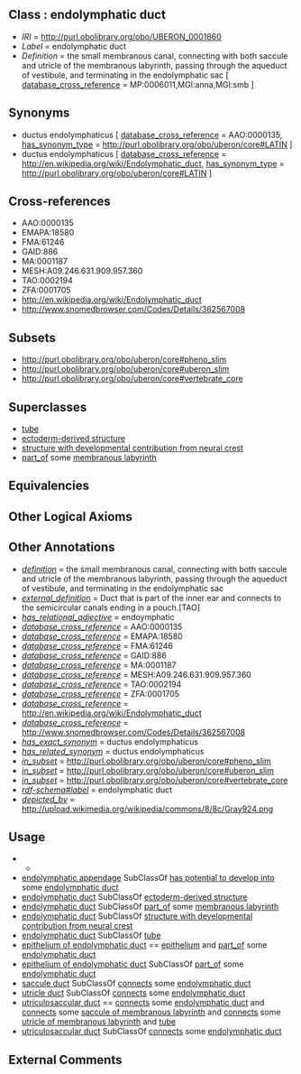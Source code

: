 
## Class : endolymphatic duct

 * *IRI* = http://purl.obolibrary.org/obo/UBERON_0001860
 * *Label* = endolymphatic duct
 * *Definition* = the small membranous canal, connecting with both saccule and utricle of the membranous labyrinth, passing through the aqueduct of vestibule, and terminating in the endolymphatic sac [ [database_cross_reference](../../ef/oboInOwl#hasDbXref.md) = MP:0006011,MGI:anna,MGI:smb ]

## Synonyms

 * ductus endolymphaticus [ [database_cross_reference](../../ef/oboInOwl#hasDbXref.md) = AAO:0000135, [has_synonym_type](../../pe/oboInOwl#hasSynonymType.md) = http://purl.obolibrary.org/obo/uberon/core#LATIN ]
 * ductus endolymphaticus [ [database_cross_reference](../../ef/oboInOwl#hasDbXref.md) = http://en.wikipedia.org/wiki/Endolymphatic_duct, [has_synonym_type](../../pe/oboInOwl#hasSynonymType.md) = http://purl.obolibrary.org/obo/uberon/core#LATIN ]

## Cross-references

 * AAO:0000135
 * EMAPA:18580
 * FMA:61246
 * GAID:886
 * MA:0001187
 * MESH:A09.246.631.909.957.360
 * TAO:0002194
 * ZFA:0001705
 * http://en.wikipedia.org/wiki/Endolymphatic_duct
 * http://www.snomedbrowser.com/Codes/Details/362567008

## Subsets

 * http://purl.obolibrary.org/obo/uberon/core#pheno_slim
 * http://purl.obolibrary.org/obo/uberon/core#uberon_slim
 * http://purl.obolibrary.org/obo/uberon/core#vertebrate_core

## Superclasses

 * [tube](../../UBERON/25/UBERON_0000025.md)
 * [ectoderm-derived structure](../../UBERON/21/UBERON_0004121.md)
 * [structure with developmental contribution from neural crest](../../UBERON/14/UBERON_0010314.md)
 * [part_of](../../BFO/50/BFO_0000050.md) some [membranous labyrinth](../../UBERON/49/UBERON_0001849.md)

## Equivalencies


## Other Logical Axioms


## Other Annotations

 * *[definition](../../IAO/15/IAO_0000115.md)* = the small membranous canal, connecting with both saccule and utricle of the membranous labyrinth, passing through the aqueduct of vestibule, and terminating in the endolymphatic sac
 * *[external_definition](../../UBPROP/01/UBPROP_0000001.md)* = Duct that is part of the inner ear and connects to the semicircular canals ending in a pouch.[TAO]
 * *[has_relational_adjective](../../UBPROP/07/UBPROP_0000007.md)* = endoymphatic
 * *[database_cross_reference](../../ef/oboInOwl#hasDbXref.md)* = AAO:0000135
 * *[database_cross_reference](../../ef/oboInOwl#hasDbXref.md)* = EMAPA:18580
 * *[database_cross_reference](../../ef/oboInOwl#hasDbXref.md)* = FMA:61246
 * *[database_cross_reference](../../ef/oboInOwl#hasDbXref.md)* = GAID:886
 * *[database_cross_reference](../../ef/oboInOwl#hasDbXref.md)* = MA:0001187
 * *[database_cross_reference](../../ef/oboInOwl#hasDbXref.md)* = MESH:A09.246.631.909.957.360
 * *[database_cross_reference](../../ef/oboInOwl#hasDbXref.md)* = TAO:0002194
 * *[database_cross_reference](../../ef/oboInOwl#hasDbXref.md)* = ZFA:0001705
 * *[database_cross_reference](../../ef/oboInOwl#hasDbXref.md)* = http://en.wikipedia.org/wiki/Endolymphatic_duct
 * *[database_cross_reference](../../ef/oboInOwl#hasDbXref.md)* = http://www.snomedbrowser.com/Codes/Details/362567008
 * *[has_exact_synonym](../../ym/oboInOwl#hasExactSynonym.md)* = ductus endolymphaticus
 * *[has_related_synonym](../../ym/oboInOwl#hasRelatedSynonym.md)* = ductus endolymphaticus
 * *[in_subset](../../et/oboInOwl#inSubset.md)* = http://purl.obolibrary.org/obo/uberon/core#pheno_slim
 * *[in_subset](../../et/oboInOwl#inSubset.md)* = http://purl.obolibrary.org/obo/uberon/core#uberon_slim
 * *[in_subset](../../et/oboInOwl#inSubset.md)* = http://purl.obolibrary.org/obo/uberon/core#vertebrate_core
 * *[rdf-schema#label](../../el/rdf-schema#label.md)* = endolymphatic duct
 * *[depicted_by](../../depicted/by/depicted_by.md)* = http://upload.wikimedia.org/wikipedia/commons/8/8c/Gray924.png

## Usage

 * -
 * [endolymphatic appendage](../../UBERON/26/UBERON_0006226.md) SubClassOf [has potential to develop into](../../RO/87/RO_0002387.md) some [endolymphatic duct](../../UBERON/60/UBERON_0001860.md)
 * [endolymphatic duct](../../UBERON/60/UBERON_0001860.md) SubClassOf [ectoderm-derived structure](../../UBERON/21/UBERON_0004121.md)
 * [endolymphatic duct](../../UBERON/60/UBERON_0001860.md) SubClassOf [part_of](../../BFO/50/BFO_0000050.md) some [membranous labyrinth](../../UBERON/49/UBERON_0001849.md)
 * [endolymphatic duct](../../UBERON/60/UBERON_0001860.md) SubClassOf [structure with developmental contribution from neural crest](../../UBERON/14/UBERON_0010314.md)
 * [endolymphatic duct](../../UBERON/60/UBERON_0001860.md) SubClassOf [tube](../../UBERON/25/UBERON_0000025.md)
 * [epithelium of endolymphatic duct](../../UBERON/62/UBERON_0003362.md) == [epithelium](../../UBERON/83/UBERON_0000483.md) and [part_of](../../BFO/50/BFO_0000050.md) some [endolymphatic duct](../../UBERON/60/UBERON_0001860.md)
 * [epithelium of endolymphatic duct](../../UBERON/62/UBERON_0003362.md) SubClassOf [part_of](../../BFO/50/BFO_0000050.md) some [endolymphatic duct](../../UBERON/60/UBERON_0001860.md)
 * [saccule duct](../../UBERON/76/UBERON_0003976.md) SubClassOf [connects](../../RO/76/RO_0002176.md) some [endolymphatic duct](../../UBERON/60/UBERON_0001860.md)
 * [utricle duct](../../UBERON/77/UBERON_0003977.md) SubClassOf [connects](../../RO/76/RO_0002176.md) some [endolymphatic duct](../../UBERON/60/UBERON_0001860.md)
 * [utriculosaccular duct](../../UBERON/74/UBERON_0011774.md) == [connects](../../RO/76/RO_0002176.md) some [endolymphatic duct](../../UBERON/60/UBERON_0001860.md) and [connects](../../RO/76/RO_0002176.md) some [saccule of membranous labyrinth](../../UBERON/54/UBERON_0001854.md) and [connects](../../RO/76/RO_0002176.md) some [utricle of membranous labyrinth](../../UBERON/53/UBERON_0001853.md) and [tube](../../UBERON/25/UBERON_0000025.md)
 * [utriculosaccular duct](../../UBERON/74/UBERON_0011774.md) SubClassOf [connects](../../RO/76/RO_0002176.md) some [endolymphatic duct](../../UBERON/60/UBERON_0001860.md)

## External Comments

